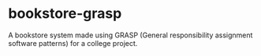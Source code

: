 # bookstore-grasp
A bookstore system made using GRASP (General responsibility assignment software patterns) for a college project.
